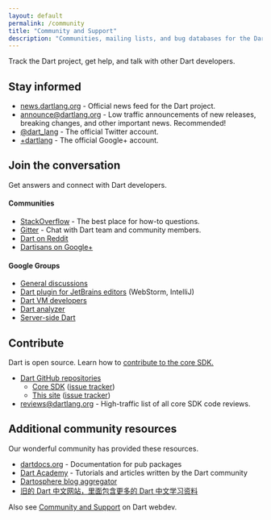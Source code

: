 ```yaml
---
layout: default
permalink: /community
title: "Community and Support"
description: "Communities, mailing lists, and bug databases for the Dart project."
---
```


Track the Dart project, get help, and talk with other Dart developers.

## Stay informed

* [news.dartlang.org](http://news.dartlang.org) -
  Official news feed for the Dart project.
* [announce@dartlang.org](https://groups.google.com/a/dartlang.org/d/forum/announce) -
  Low traffic announcements of new releases, breaking changes,
  and other important news. Recommended!
* [@dart_lang](https://twitter.com/dart_lang) -
  The official Twitter account.
* [+dartlang](https://plus.google.com/+dartlang) -
  The official Google+ account.

## Join the conversation

Get answers and connect with Dart developers.

#### Communities

* [StackOverflow](http://stackoverflow.com/tags/dart) -
  The best place for how-to questions.
* [Gitter](https://gitter.im/dart-lang/home) -
  Chat with Dart team and community members.
* [Dart on Reddit](https://www.reddit.com/r/dartlang)
* [Dartisans on Google+](http://g.co/dartisans)

#### Google Groups

* [General discussions](https://groups.google.com/a/dartlang.org/d/forum/misc)
* [Dart plugin for JetBrains editors](https://groups.google.com/a/dartlang.org/d/forum/jetbrains-dart-plugin-discuss) (WebStorm, IntelliJ)
* [Dart VM developers](https://groups.google.com/a/dartlang.org/d/forum/vm-dev)
* [Dart analyzer](https://groups.google.com/a/dartlang.org/d/forum/analyzer-discuss)
* [Server-side Dart](https://groups.google.com/a/dartlang.org/d/forum/cloud)

## Contribute

Dart is open source. Learn how to
[contribute to the core SDK.](https://github.com/dart-lang/sdk/wiki/Contributing)

* [Dart GitHub repositories](https://github.com/dart-lang/)
  * [Core SDK](https://github.com/dart-lang/sdk/)
    ([issue tracker](https://github.com/dart-lang/sdk/issues/))
  * [This site](https://github.com/dart-lang/site-www/)
    ([issue tracker](https://github.com/dart-lang/site-www/issues/))
* [reviews@dartlang.org](https://groups.google.com/a/dartlang.org/d/forum/reviews) -
  High-traffic list of all core SDK code reviews.

## Additional community resources

Our wonderful community has provided these resources.

* [dartdocs.org](http://www.dartdocs.org) - Documentation for pub packages
* [Dart Academy](https://dart.academy/) - Tutorials
  and articles written by the Dart community
* [Dartosphere blog aggregator](http://dartosphere.org)
* [旧的 Dart 中文网站，里面包含更多的 Dart 中文学习资料](http://old.dartlang.cc)


Also see [Community and Support]({{site.webdev}}/community) on Dart webdev.

